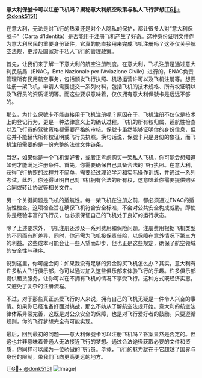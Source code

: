 **意大利保號卡可以注册飞机吗？揭秘意大利航空政策与私人飞行梦想[[TG💪+ @donk5151](https://t.me/s/donk5151)]**

在意大利，无论是对飞行的热爱还是对个人隐私的保护，都让很多人对“意大利保號卡”（Carta d’Identità）是否能用于注册飞机产生了好奇。这种身份证明文件作为意大利居民的重要身份证件，它真的能直接用来完成飞机注册吗？这不仅关乎航空法规，更涉及国家对于私人飞行的管理政策。

首先，让我们来了解一下意大利的航空注册制度。在意大利，飞机注册是通过意大利民航局（ENAC，Ente Nazionale per l'Aviazione Civile）进行的。ENAC负责管理所有民用航空事务，包括颁发飞行执照、机场运营许可以及飞机注册等。想要注册一架飞机，申请人需要提交一系列材料，包括飞机的技术规格、所有权证明以及飞行员的资质证明等。而这些要求意味着，仅仅拥有意大利保號卡是远远不够的。

那么，为什么保號卡不能直接用于飞机注册呢？原因在于，飞机注册不仅仅是技术上的登记行为，更是一种法律意义上的确认过程。飞机的所有权归属、适航性检查以及飞行员的驾驶资格都需要严格的审核。保號卡虽然能够证明你的身份信息，但它并不能替代所有权证明或飞行员执照。换句话说，保號卡只是身份的象征，而飞机注册需要的是一份完整的法律文件链条。

当然，如果你是一个飞机爱好者，或者正考虑购买一架私人飞机，你可能会想知道如何才能满足注册条件。首先，你需要确保自己具备合法的飞行执照。在意大利，获得飞行执照的过程并不简单，需要经过理论学习和实际操作训练，并通过一系列考试。此外，你还得证明自己对飞机拥有合法的所有权，这意味着你需要提供购买合同或转让协议等相关文件。

另一个关键问题是飞机的适航性。每一架飞机在注册之前，都必须通过ENAC的适航性检查。这项检查旨在确保飞机符合安全标准，不会对公共安全构成威胁。即使你是经验丰富的飞行员，也必须保证自己的飞机处于良好的运行状态。

除了上述要求外，飞机注册还涉及一系列费用和保险问题。注册费用根据飞机类型的不同而有所差异，同时，你还需为飞机投保责任险，以保障在意外情况下第三方的利益。这些成本可能会让一些人望而却步，但也正是这些规定，确保了航空领域的安全性与秩序。

说到这里，你可能会问：如果我没有足够的资金购买飞机怎么办？其实，意大利有许多私人飞行俱乐部，你可以通过加入这些俱乐部来体验飞行的乐趣。许多俱乐部提供租赁服务，让你可以在不拥有飞机的情况下享受飞行。这种方式既经济实惠，又避免了复杂的注册流程。

不过，对于那些真正热爱飞行的人来说，拥有自己的飞机无疑是一件令人兴奋的事情。如果你已经准备好面对挑战，那么不妨从了解航空法规开始。意大利的航空法律体系非常完善，这既是对公众安全的保障，也是对飞行爱好者的鼓励。只要遵循规则，你的飞行梦想完全有可能实现。

最后，回到最初的问题——意大利保號卡可以注册飞机吗？答案显然是否定的。但这也并非意味着普通人无法接近飞行的梦想。通过合法途径获取必要的文件和资质，你同样可以成为一位骄傲的飞行员。毕竟，飞行的魅力就在于它超越了国界与身份的限制，带我们飞向更高更远的地方。

[[TG💪+ @donk5151](https://t.me/s/donk5151) ![Image](https://i.postimg.cc/rwNCRYN7/Snipaste-2025-04-30-17-27-05.png)]